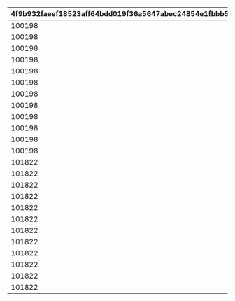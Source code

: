 |4f9b932faeef18523aff64bdd019f36a5647abec24854e1fbbb547866f1f2ca0|8be0191aabb3d585d17dcc8f33f24ac5e15256e48340683ef2b7ca86bf7f18f2|48c038c115eebc0d38d7c65ec5471a8196740df7cfcab35a9094e8c89ac4e56f|ee1b36a4075e76b9a3ce93552f398810eea9023fae0e0f8082b81c6fddac9cfa|26e35e4fb8fbdfccf7757836b1391fb0dc8fed01b31b04e2b10cd91fd525afa3|d63d88ab16510669bc38a0c83fbab1835db58283c61e926a1e434815700d13f8|d669f93fe4add9e9cc7305a36b6e1d8c0e8566dc48a0052715e7cb4f9168c5a6|130abf293cf5a4ef428ac1df4ba9212a4254cee2c8ce57cfb5bafc7a4f36e948|a2a05f8597923191a233721b921e5fed6818d7c841d10f08039bbd0f23cb4ce5|f12b37bd4ecf54437b9616d75bc6c86ba97be3d39cdeb594999328e2d83d0420|648db09230e46e8cd7a2c964157bcfc1a98f0d41e93ef7ddc8012fe200174dfb|2669a41b2ffea1a9c95971538cb8518bb7d53c192cbe213b01fc465cf6e60c06|6186283fd2f7036f71594b675d66dac575fa1282db2c65e905111160610f8a04|61c3d4c02d5058636a05f370cc258618bc3c5d84e6ff1506917589d568857739|a6fc5c46076f931090cf6d0f63d775d854df4a59e6850ebffcc6c1c3a067bdb0|
| --- | --- | --- | --- | --- | --- | --- | --- | --- | --- | --- | --- | --- | --- | --- |
|100198|0|94002|92407110|0|0|bgm_MC170|1|-30|-30|0|0|1.3|100198|bgm_MC170|
|100198|0|94002|92407120|0|0|bgm_MC170|1|-30|-30|0|0|1.3|100198|bgm_MC170|
|100198|0|94002|92407130|0|0|bgm_MC170|1|-30|-30|0|0|1.3|100198|bgm_MC170|
|100198|0|94002|92407140|0|0|bgm_MC170|1|-30|-30|0|0|1.3|100198|bgm_MC170|
|100198|0|94002|92407210|0|0|bgm_MC170|2|-30|20|0|0|1.45|100198|bgm_MC170|
|100198|0|94002|92407220|0|0|bgm_MC170|2|-30|20|0|0|1.45|100198|bgm_MC170|
|100198|0|94002|92407230|0|0|bgm_MC170|2|-30|20|0|0|1.45|100198|bgm_MC170|
|100198|0|94002|92407240|0|0|bgm_MC170|2|-30|20|0|0|1.45|100198|bgm_MC170|
|100198|0|94002|92407310|0|0|bgm_MC170|3|-30|-30|0|0|1.4|100198|bgm_MC170|
|100198|0|94002|92407320|0|0|bgm_MC170|3|-30|-30|0|0|1.4|100198|bgm_MC170|
|100198|0|94002|92407330|0|0|bgm_MC170|3|-30|-30|0|0|1.4|100198|bgm_MC170|
|100198|0|94002|92407340|0|0|bgm_MC170|3|-30|-30|0|0|1.4|100198|bgm_MC170|
|101822|0|94002|92408110|0|0|bgm_MC170|1|-30|-30|0|0|0.9|101822|bgm_MC170|
|101822|0|94002|92408120|0|0|bgm_MC170|1|-30|-30|0|0|0.9|101822|bgm_MC170|
|101822|0|94002|92408130|0|0|bgm_MC170|1|-30|-30|0|0|0.9|101822|bgm_MC170|
|101822|0|94002|92408140|0|0|bgm_MC170|1|-30|-30|0|0|0.9|101822|bgm_MC170|
|101822|0|94002|92408210|0|0|bgm_MC170|2|-30|20|0|0|1|101822|bgm_MC170|
|101822|0|94002|92408220|0|0|bgm_MC170|2|-30|20|0|0|1|101822|bgm_MC170|
|101822|0|94002|92408230|0|0|bgm_MC170|2|-30|20|0|0|1|101822|bgm_MC170|
|101822|0|94002|92408240|0|0|bgm_MC170|2|-30|20|0|0|1|101822|bgm_MC170|
|101822|0|94002|92408310|0|0|bgm_MC170|3|-30|0|0|0|0.9|101822|bgm_MC170|
|101822|0|94002|92408320|0|0|bgm_MC170|3|-30|0|0|0|0.9|101822|bgm_MC170|
|101822|0|94002|92408330|0|0|bgm_MC170|3|-30|0|0|0|0.9|101822|bgm_MC170|
|101822|0|94002|92408340|0|0|bgm_MC170|3|-30|0|0|0|0.9|101822|bgm_MC170|